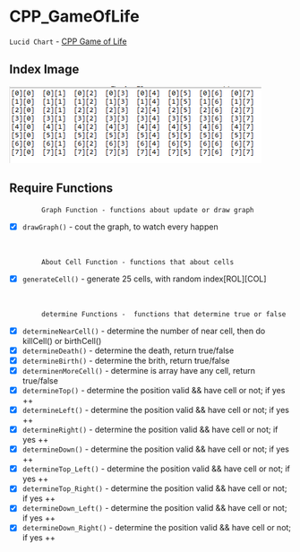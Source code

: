 # CPP_GameOfLife


`Lucid Chart` - [CPP Game of Life](https://lucid.app/lucidchart/99aec52f-19a8-41a2-9398-1c6e92c4c090/edit?beaconFlowId=F92CA501A1A26C7B&page=0_0# "game_of_life")


## Index Image <br>
<img src = "https://github.com/err03/CPP_GameOfLife/blob/test-file/array_8_8.PNG" alt="8*8" title="8*8">

## Require Functions
            Graph Function - functions about update or draw graph
 - [x] `drawGraph()` - cout the graph, to watch every happen
 <br>

            About Cell Function - functions that about cells
 - [x] `generateCell()` - generate 25 cells, with random index[ROL][COL]
<br>


            determine Functions -  functions that determine true or false
 - [x] `determineNearCell()` - determine the number of near cell, then do killCell() or birthCell()
 - [x] `determineDeath()` - determine the death, return true/false
 - [x] `determineBirth()` - determine the brith, return true/false
 - [x] `determinenMoreCell()` - determine is array have any cell, return true/false
 - [x] `determineTop()` - determine the position valid && have cell or not; if yes ++
 - [x] `determineLeft()` - determine the position valid && have cell or not; if yes ++
 - [x] `determineRight()` - determine the position valid && have cell or not; if yes ++
 - [x] `determineDown()` - determine the position valid && have cell or not; if yes ++
 - [x] `determineTop_Left()` - determine the position valid && have cell or not; if yes ++
 - [x] `determineTop_Right()` - determine the position valid && have cell or not; if yes ++
 - [x] `determineDown_Left()` - determine the position valid && have cell or not; if yes ++
 - [x] `determineDown_Right()` - determine the position valid && have cell or not; if yes ++
<br>
